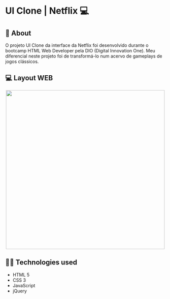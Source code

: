 # UI Clone | Netflix 💻 

## 📝 About
O projeto UI Clone da interface da Netflix foi desenvolvido durante o bootcamp HTML Web Developer pela DIO (Digital Innovation One). Meu diferencial neste projeto foi de transformá-lo num acervo de gameplays de jogos clássicos.

## 💻 Layout WEB
<div align="center">
       <img src="![classic-flix](https://user-images.githubusercontent.com/68609143/122447902-981e1480-cf7a-11eb-9a94-4b5c3715fcde.JPG)"/ width="500px">
</div>

## 👨‍💻 Technologies used
+ HTML 5
+ CSS 3
+ JavaScript
+ jQuery
